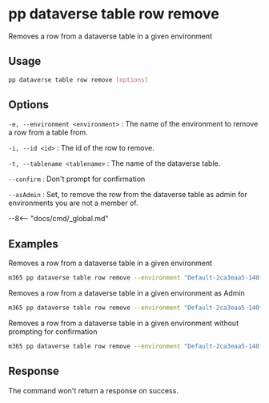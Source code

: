 # pp dataverse table row remove

Removes a row from a dataverse table in a given environment

## Usage

```sh
pp dataverse table row remove [options]
```

## Options

`-e, --environment <environment>`
: The name of the environment to remove a row from a table from.

`-i, --id <id>`
: The id of the row to remove.

`-t, --tablename <tablename>`
: The name of the dataverse table.

`--confirm`
: Don't prompt for confirmation

`--asAdmin`
: Set, to remove the row from the dataverse table as admin for environments you are not a member of.

--8<-- "docs/cmd/_global.md"

## Examples

Removes a row from a dataverse table in a given environment

```sh
m365 pp dataverse table row remove --environment "Default-2ca3eaa5-140f-4175-8261-3272edf9f339" --tablename "aadusers" --id "21d01cf4-356c-ed11-9561-000d3a4bbea4"
```

Removes a row from a dataverse table in a given environment as Admin

```sh
m365 pp dataverse table row remove --environment "Default-2ca3eaa5-140f-4175-8261-3272edf9f339" --tablename "aadusers" --id "21d01cf4-356c-ed11-9561-000d3a4bbea4" --asAdmin
```

Removes a row from a dataverse table in a given environment without prompting for confirmation

```sh
m365 pp dataverse table row remove --environment "Default-2ca3eaa5-140f-4175-8261-3272edf9f339" --tablename "aadusers" --id "21d01cf4-356c-ed11-9561-000d3a4bbea4" --confirm
```

## Response

The command won't return a response on success.
